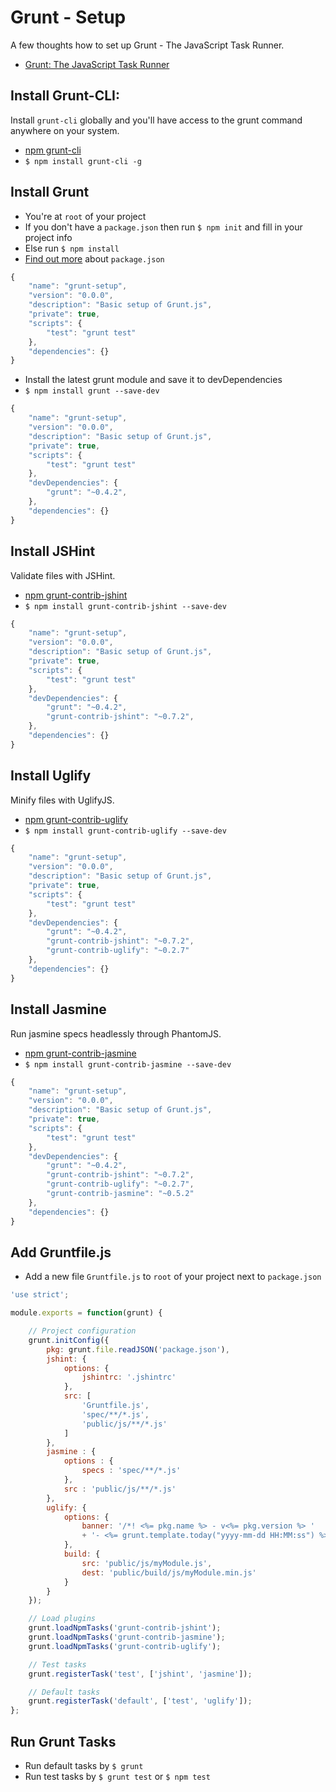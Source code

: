# Grunt - Setup

A few thoughts how to set up Grunt - The JavaScript Task Runner.

- [Grunt: The JavaScript Task Runner][grunt.js]

## Install Grunt-CLI:

Install `grunt-cli` globally and you'll have access to the grunt command anywhere on your system.

- [npm grunt-cli][grunt-cli]
- `$ npm install grunt-cli -g`

## Install Grunt

- You're at `root` of your project
- If you don't have a `package.json` then run `$ npm init` and fill in your project info
- Else run `$ npm install`
- [Find out more][package.json] about `package.json`

```javascript
{
    "name": "grunt-setup",
    "version": "0.0.0",
    "description": "Basic setup of Grunt.js",
    "private": true,
    "scripts": {
        "test": "grunt test"
    },
    "dependencies": {}
}
```

- Install the latest grunt module and save it to devDependencies
- `$ npm install grunt --save-dev`

```javascript
{
    "name": "grunt-setup",
    "version": "0.0.0",
    "description": "Basic setup of Grunt.js",
    "private": true,
    "scripts": {
        "test": "grunt test"
    },
    "devDependencies": {
        "grunt": "~0.4.2",
    },
    "dependencies": {}
}
```

## Install JSHint

Validate files with JSHint.

- [npm grunt-contrib-jshint][grunt-contrib-jshint]
- `$ npm install grunt-contrib-jshint --save-dev`

```javascript
{
    "name": "grunt-setup",
    "version": "0.0.0",
    "description": "Basic setup of Grunt.js",
    "private": true,
    "scripts": {
        "test": "grunt test"
    },
    "devDependencies": {
        "grunt": "~0.4.2",
        "grunt-contrib-jshint": "~0.7.2",
    },
    "dependencies": {}
}
```

## Install Uglify

Minify files with UglifyJS.

- [npm grunt-contrib-uglify][grunt-contrib-uglify]
- `$ npm install grunt-contrib-uglify --save-dev`

```javascript
{
    "name": "grunt-setup",
    "version": "0.0.0",
    "description": "Basic setup of Grunt.js",
    "private": true,
    "scripts": {
        "test": "grunt test"
    },
    "devDependencies": {
        "grunt": "~0.4.2",
        "grunt-contrib-jshint": "~0.7.2",
        "grunt-contrib-uglify": "~0.2.7"
    },
    "dependencies": {}
}
```

## Install Jasmine

Run jasmine specs headlessly through PhantomJS.

- [npm grunt-contrib-jasmine][grunt-contrib-jasmine]
- `$ npm install grunt-contrib-jasmine --save-dev`

```javascript
{
    "name": "grunt-setup",
    "version": "0.0.0",
    "description": "Basic setup of Grunt.js",
    "private": true,
    "scripts": {
        "test": "grunt test"
    },
    "devDependencies": {
        "grunt": "~0.4.2",
        "grunt-contrib-jshint": "~0.7.2",
        "grunt-contrib-uglify": "~0.2.7",
        "grunt-contrib-jasmine": "~0.5.2"
    },
    "dependencies": {}
}
```

## Add Gruntfile.js

- Add a new file `Gruntfile.js` to `root` of your project next to `package.json`

```javascript
'use strict';

module.exports = function(grunt) {

    // Project configuration
    grunt.initConfig({
        pkg: grunt.file.readJSON('package.json'),
        jshint: {
            options: {
                jshintrc: '.jshintrc'
            },
            src: [
                'Gruntfile.js',
                'spec/**/*.js',
                'public/js/**/*.js'
            ]
        },
        jasmine : {
            options : {
                specs : 'spec/**/*.js'
            },
            src : 'public/js/**/*.js'
        },
        uglify: {
            options: {
                banner: '/*! <%= pkg.name %> - v<%= pkg.version %> ' 
                + '- <%= grunt.template.today("yyyy-mm-dd HH:MM:ss") %> */\n'
            },
            build: {
                src: 'public/js/myModule.js',
                dest: 'public/build/js/myModule.min.js'
            }
        }
    });

    // Load plugins
    grunt.loadNpmTasks('grunt-contrib-jshint');
    grunt.loadNpmTasks('grunt-contrib-jasmine');
    grunt.loadNpmTasks('grunt-contrib-uglify');

    // Test tasks
    grunt.registerTask('test', ['jshint', 'jasmine']);

    // Default tasks
    grunt.registerTask('default', ['test', 'uglify']);
};
```
## Run Grunt Tasks

- Run default tasks by `$ grunt`
- Run test tasks by `$ grunt test` or `$ npm test`

[grunt.js]: http://gruntjs.com/
[package.json]: https://npmjs.org/doc/json.html

[grunt-cli]: https://npmjs.org/package/grunt-cli
[grunt-contrib-jshint]: https://npmjs.org/package/grunt-contrib-jshint
[grunt-contrib-uglify]: https://npmjs.org/package/grunt-contrib-uglify
[grunt-contrib-jasmine]: https://npmjs.org/package/grunt-contrib-jasmine